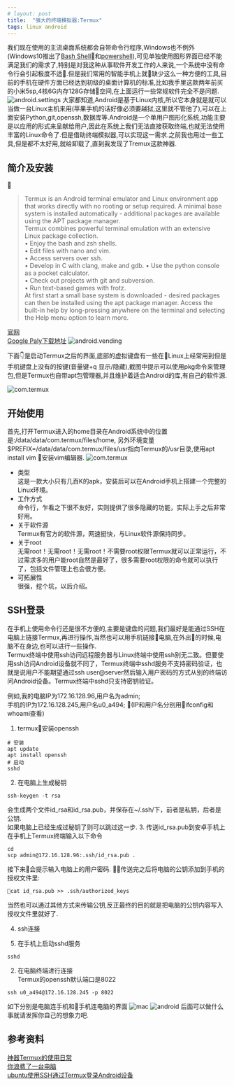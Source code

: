 ```yaml
---
# layout: post
title:  "强大的终端模拟器:Termux"
tags: linux android
---
```

我们现在使用的主流桌面系统都会自带命令行程序,Windows也不例外(Windows10推出了[Bash Shell](https://www.laptopmag.com/articles/use-bash-shell-windows-10)和[powershell](https://docs.microsoft.com/en-us/powershell/scripting/powershell-scripting?view=powershell-6)),可见单独使用图形界面已经不能满足我们的需求了,特别是对我这种从事软件开发工作的人来说,一个系统中没有命令行会引起极度不适.但是我们常用的智能手机上就缺少这么一种方便的工具,目前的手机在硬件方面已经达到初级的桌面计算机的标准,比如我手里这款两年前买的小米5sp,4核6G内存128G存储空间,在上面运行一些常规软件完全不是问题.
![android.settings](https://raw.githubusercontent.com/yshhuang/picturesForMarkDown/master/Screenshot_2018-10-29-12-09-21-125_com.android.settings.png)
大家都知道,Android是基于Linux内核,所以它本身就是就可以当做一台Linux主机来用(苹果手机的话好像必须要越狱,这里就不管他了),可以在上面安装Python,git,openssh,数据库等.Android是一个单用户图形化系统,功能主要是以应用的形式来呈献给用户,因此在系统上我们无法直接获取终端,也就无法使用丰富的Linux命令了.但是借助终端模拟器,可以实现这一需求.之前我也用过一些工具,但是都不太好用,就给卸载了,直到我发现了Tremux这款神器.

## 简介及安装

> Termux is an Android terminal emulator and Linux environment app that works directly with no rooting or setup required. A minimal base system is installed automatically - additional packages are available using the APT package manager.  
Termux combines powerful terminal emulation with an extensive Linux package collection.  
    • Enjoy the bash and zsh shells.  
    • Edit files with nano and vim.  
    • Access servers over ssh.  
    • Develop in C with clang, make and gdb.
    • Use the python console as a pocket calculator.  
    • Check out projects with git and subversion.  
    • Run text-based games with frotz.  
At first start a small base system is downloaded - desired packages can then be installed using the apt package manager. Access the built-in help by long-pressing anywhere on the terminal and selecting the Help menu option to learn more.

[官网](https://termux.com/)  
[Google Paly下载地址](https://play.google.com/store/apps/details?id=com.termux)
![android.vending](https://raw.githubusercontent.com/yshhuang/picturesForMarkDown/master/Screenshot_2018-10-29-14-50-16-777_com.android.vending.png)

下面👇是启动Termux之后的界面,底部的虚拟键盘有一些在Linux上经常用到但是手机键盘上没有的按键(音量键+q 显示/隐藏),截图中提示可以使用pkg命令来管理包,但是Termux也自带apt包管理器,并且维护着适合Android的库,有自己的软件源.

![com.termux](https://raw.githubusercontent.com/yshhuang/picturesForMarkDown/master/Screenshot_2018-10-29-14-54-01-066_com.termux.png)

## 开始使用

首先,打开Termux进入的home目录在Android系统中的位置是:/data/data/com.termux/files/home,
另外环境变量$PREFIX=/data/data/com.termux/files/usr指向Termux的/usr目录,使用apt install vim 安装vim编辑器.
![com.termux](https://raw.githubusercontent.com/yshhuang/picturesForMarkDown/master/Screenshot_2018-10-29-15-39-28-372_com.termux.png)
* 类型  
这是一款大小只有几百K的apk，安装后可以在Android手机上搭建一个完整的Linux环境。
* 工作方式  
命令行，乍看之下很不友好，实则提供了很多隐藏的功能，实际上手之后非常好用。
* 关于软件源  
Termux有官方的软件源，网速挺快，与Linux软件源保持同步。
* 关于root  
无需root！无需root！无需root！不需要root权限Termux就可以正常运行，不过需求多的用户能root自然是最好了，很多需要root权限的命令就可以执行了，包括文件管理上也会很方便。
* 可拓展性  
很强，挖个坑，以后介绍。

## SSH登录

在手机上使用命令行还是很不方便的,主要是键盘的问题,我们最好是能通过SSH在电脑上链接Termux,再进行操作,当然也可以用手机链接电脑,在外出的时候,电脑不在身边,也可以进行一些操作.  
Termux终端中使用ssh访问远程服务器与Linux终端中使用ssh别无二致。但要使用ssh访问Android设备就不同了，Termux终端中sshd服务不支持密码验证，也就是说用户不能期望通过ssh user@server然后输入用户密码的方式从别的终端访问Android设备。Termux终端中sshd只支持密钥验证。

例如,我的电脑IP为172.16.128.96,用户名为admin;  
手机的IP为172.16.128.245,用户名u0_a494;
(IP和用户名分别用ifconfig和whoami查看)
1. termux安装openssh
```shell
# 安装
apt update
apt install openssh
# 启动
sshd
```
2. 在电脑上生成秘钥
```shell
ssh-keygen -t rsa
```
会生成两个文件id_rsa和id_rsa.pub，并保存在~/.ssh/下，前者是私钥，后者是公钥.  
如果电脑上已经生成过秘钥了则可以跳过这一步.
3. 传送id_rsa.pub到安卓手机上  
在手机上Termux终端输入以下命令
```
cd
scp admin@172.16.128.96:.ssh/id_rsa.pub .
```
接下来会提示输入电脑上的用户密码.
传送完之后将电脑的公钥添加到手机的授权文件里:
```
cat id_rsa.pub >> .ssh/authorized_keys
```
当然也可以通过其他方式来传输公钥,反正最终的目的就是把电脑的公钥内容写入授权文件里就好了.

4. ssh连接

1. 在手机上启动sshd服务
```
sshd
```

2. 在电脑终端进行连接  
Termux的openssh默认端口是8022
```
ssh u0_a494@172.16.128.245 -p 8022
```
如下分别是电脑连手机和手机连电脑的界面
![mac](https://raw.githubusercontent.com/yshhuang/picturesForMarkDown/master/20181029162807.png)
![android](https://raw.githubusercontent.com/yshhuang/picturesForMarkDown/master/Screenshot_2018-10-29-16-27-34-403_com.termux.png)
后面可以做什么事就请发挥你自己的想象力吧.

## 参考资料

[神器Termux的使用日常](https://www.jianshu.com/p/5c8678cef499)  
[你浪费了一台电脑](https://www.jianshu.com/p/312cc544e275)  
[ubuntu使用SSH通过Termux登录Android设备](ubuntu使用SSH通过Termux登录Android设备)  
